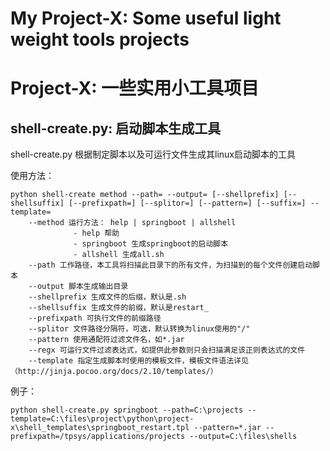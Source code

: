 # My Project-X:  Some useful light weight tools projects
# Project-X: 一些实用小工具项目

## shell-create.py: 启动脚本生成工具
shell-create.py 根据制定脚本以及可运行文件生成其linux启动脚本的工具

使用方法：

```shell
python shell-create method --path= --output= [--shellprefix] [--shellsuffix] [--prefixpath=] [--splitor=] [--pattern=] [--suffix=] --template=
	--method 运行方法： help | springboot | allshell
			  - help 帮助
			  - springboot 生成springboot的启动脚本
			  - allshell 生成all.sh
	--path 工作路径，本工具将扫描此目录下的所有文件，为扫描到的每个文件创建启动脚本
	--output 脚本生成输出目录
	--shellprefix 生成文件的后缀，默认是.sh
	--shellsuffix 生成文件的前缀，默认是restart_
	--prefixpath 可执行文件的前缀路径
	--splitor 文件路径分隔符，可选，默认转换为linux使用的"/"
	--pattern 使用通配符过滤文件名，如*.jar
	--regx 可运行文件过滤表达式，如提供此参数则只会扫描满足该正则表达式的文件
	--template 指定生成脚本时使用的模板文件，模板文件语法详见（http://jinja.pocoo.org/docs/2.10/templates/）
```


例子：
```shell
python shell-create.py springboot --path=C:\projects --template=C:\files\project\python\project-x\shell_templates\springboot_restart.tpl --pattern=*.jar --prefixpath=/tpsys/applications/projects --output=C:\files\shells
```
